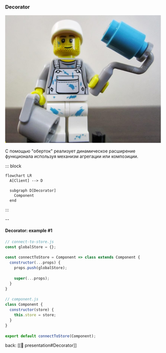 ### Decorator <!-- element style="display:none" -->

![[decorator.png | 400]](../imgs/decorator.png)

С помощью "оберток" реализует динамическое расширение функционала используя механизм агрегации или композиции.

::: block <!-- element style="display: none;" -->

```mermaid
flowchart LR
  A[Client] --> D

  subgraph D[Decorator]
    Component
  end
```

:::

--

#### Decorator: example #1

```js
// connect-to-store.js
const globalStore = {};

const connectToStore = Component => class extends Component {
  constructor(...props) {
    props.push(globalStore);

    super(...props);
  }
}

// component.js
class Component {
  constructor(store) {
    this.store = store;
  }
}

export default connectToStore(Component);
```


back: [[📖 presentation#Decorator]] <!-- element style="display:none" -->